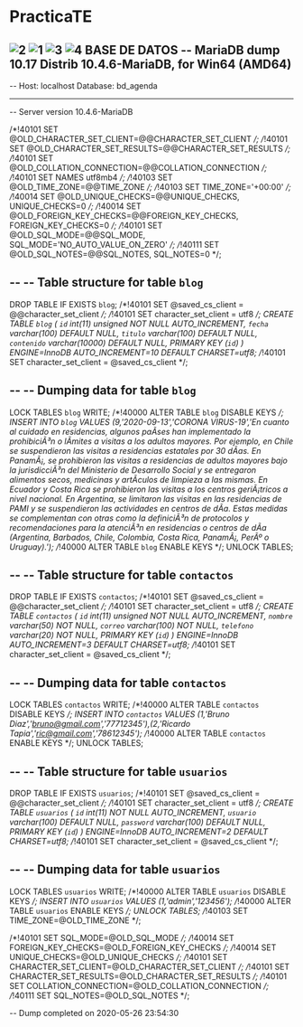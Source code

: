 # PracticaTE
![2](https://user-images.githubusercontent.com/65980151/82977611-fd861880-9fa7-11ea-84ed-7d94ef849bf5.jpg)
![1](https://user-images.githubusercontent.com/65980151/82977631-0ecf2500-9fa8-11ea-8932-e8fc142838ea.jpg)
![3](https://user-images.githubusercontent.com/65980151/82977648-1989ba00-9fa8-11ea-8680-10e859cc3773.jpg)
![4](https://user-images.githubusercontent.com/65980151/82977664-25757c00-9fa8-11ea-8992-b8b9e405d281.jpg)
BASE DE DATOS
-- MariaDB dump 10.17  Distrib 10.4.6-MariaDB, for Win64 (AMD64)
--
-- Host: localhost    Database: bd_agenda
-- ------------------------------------------------------
-- Server version	10.4.6-MariaDB

/*!40101 SET @OLD_CHARACTER_SET_CLIENT=@@CHARACTER_SET_CLIENT */;
/*!40101 SET @OLD_CHARACTER_SET_RESULTS=@@CHARACTER_SET_RESULTS */;
/*!40101 SET @OLD_COLLATION_CONNECTION=@@COLLATION_CONNECTION */;
/*!40101 SET NAMES utf8mb4 */;
/*!40103 SET @OLD_TIME_ZONE=@@TIME_ZONE */;
/*!40103 SET TIME_ZONE='+00:00' */;
/*!40014 SET @OLD_UNIQUE_CHECKS=@@UNIQUE_CHECKS, UNIQUE_CHECKS=0 */;
/*!40014 SET @OLD_FOREIGN_KEY_CHECKS=@@FOREIGN_KEY_CHECKS, FOREIGN_KEY_CHECKS=0 */;
/*!40101 SET @OLD_SQL_MODE=@@SQL_MODE, SQL_MODE='NO_AUTO_VALUE_ON_ZERO' */;
/*!40111 SET @OLD_SQL_NOTES=@@SQL_NOTES, SQL_NOTES=0 */;

--
-- Table structure for table `blog`
--

DROP TABLE IF EXISTS `blog`;
/*!40101 SET @saved_cs_client     = @@character_set_client */;
/*!40101 SET character_set_client = utf8 */;
CREATE TABLE `blog` (
  `id` int(11) unsigned NOT NULL AUTO_INCREMENT,
  `fecha` varchar(100) DEFAULT NULL,
  `titulo` varchar(100) DEFAULT NULL,
  `contenido` varchar(10000) DEFAULT NULL,
  PRIMARY KEY (`id`)
) ENGINE=InnoDB AUTO_INCREMENT=10 DEFAULT CHARSET=utf8;
/*!40101 SET character_set_client = @saved_cs_client */;

--
-- Dumping data for table `blog`
--

LOCK TABLES `blog` WRITE;
/*!40000 ALTER TABLE `blog` DISABLE KEYS */;
INSERT INTO `blog` VALUES (9,'2020-09-13','CORONA VIRUS-19','En cuanto al cuidado en residencias, algunos paÃ­ses han implementado la prohibiciÃ³n o lÃ­mites a visitas a los adultos mayores. Por ejemplo, en Chile se suspendieron las visitas a residencias estatales por 30 dÃ­as. En PanamÃ¡, se prohibieron las visitas a residencias de adultos mayores bajo la jurisdicciÃ³n del Ministerio de Desarrollo Social y se entregaron alimentos secos, medicinas y artÃ­culos de limpieza a las mismas. En Ecuador y Costa Rica se prohibieron las visitas a los centros geriÃ¡tricos a nivel nacional. En Argentina, se limitaron las visitas en las residencias de PAMI y se suspendieron las actividades en centros de dÃ­a. Estas medidas se complementan con otras como la definiciÃ³n de protocolos y recomendaciones para la atenciÃ³n en residencias o centros de dÃ­a (Argentina, Barbados, Chile, Colombia, Costa Rica, PanamÃ¡, PerÃº o Uruguay).');
/*!40000 ALTER TABLE `blog` ENABLE KEYS */;
UNLOCK TABLES;

--
-- Table structure for table `contactos`
--

DROP TABLE IF EXISTS `contactos`;
/*!40101 SET @saved_cs_client     = @@character_set_client */;
/*!40101 SET character_set_client = utf8 */;
CREATE TABLE `contactos` (
  `id` int(11) unsigned NOT NULL AUTO_INCREMENT,
  `nombre` varchar(50) NOT NULL,
  `correo` varchar(100) NOT NULL,
  `telefono` varchar(20) NOT NULL,
  PRIMARY KEY (`id`)
) ENGINE=InnoDB AUTO_INCREMENT=3 DEFAULT CHARSET=utf8;
/*!40101 SET character_set_client = @saved_cs_client */;

--
-- Dumping data for table `contactos`
--

LOCK TABLES `contactos` WRITE;
/*!40000 ALTER TABLE `contactos` DISABLE KEYS */;
INSERT INTO `contactos` VALUES (1,'Bruno Diaz','bruno@gmail.com','77712345'),(2,'Ricardo Tapia','ric@gmail.com','78612345');
/*!40000 ALTER TABLE `contactos` ENABLE KEYS */;
UNLOCK TABLES;

--
-- Table structure for table `usuarios`
--

DROP TABLE IF EXISTS `usuarios`;
/*!40101 SET @saved_cs_client     = @@character_set_client */;
/*!40101 SET character_set_client = utf8 */;
CREATE TABLE `usuarios` (
  `id` int(11) NOT NULL AUTO_INCREMENT,
  `usuario` varchar(100) DEFAULT NULL,
  `password` varchar(100) DEFAULT NULL,
  PRIMARY KEY (`id`)
) ENGINE=InnoDB AUTO_INCREMENT=2 DEFAULT CHARSET=utf8;
/*!40101 SET character_set_client = @saved_cs_client */;

--
-- Dumping data for table `usuarios`
--

LOCK TABLES `usuarios` WRITE;
/*!40000 ALTER TABLE `usuarios` DISABLE KEYS */;
INSERT INTO `usuarios` VALUES (1,'admin','123456');
/*!40000 ALTER TABLE `usuarios` ENABLE KEYS */;
UNLOCK TABLES;
/*!40103 SET TIME_ZONE=@OLD_TIME_ZONE */;

/*!40101 SET SQL_MODE=@OLD_SQL_MODE */;
/*!40014 SET FOREIGN_KEY_CHECKS=@OLD_FOREIGN_KEY_CHECKS */;
/*!40014 SET UNIQUE_CHECKS=@OLD_UNIQUE_CHECKS */;
/*!40101 SET CHARACTER_SET_CLIENT=@OLD_CHARACTER_SET_CLIENT */;
/*!40101 SET CHARACTER_SET_RESULTS=@OLD_CHARACTER_SET_RESULTS */;
/*!40101 SET COLLATION_CONNECTION=@OLD_COLLATION_CONNECTION */;
/*!40111 SET SQL_NOTES=@OLD_SQL_NOTES */;

-- Dump completed on 2020-05-26 23:54:30
